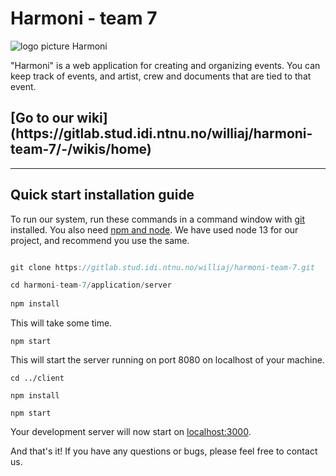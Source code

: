 # Harmoni - team 7

![logo picture Harmoni](https://gitlab.stud.idi.ntnu.no/williaj/harmoni-team-7/raw/master/application/client/src/components/menu/Logo_large.png)


"Harmoni" is a web application for creating and organizing events. You can keep track of events, and artist, crew and documents that are tied to that event.  


<h2>[Go to our wiki](https://gitlab.stud.idi.ntnu.no/williaj/harmoni-team-7/-/wikis/home)</h2>

___
<h2>Quick start installation guide</h2>


To run our system, run these commands in a command window with [git](https://git-scm.com/downloads "git download page") installed. You also need [npm and node](https://nodejs.org/en/ "npm and node"). We have used node 13 for our project, and recommend you use the same. 

```javascript

git clone https://gitlab.stud.idi.ntnu.no/williaj/harmoni-team-7.git

cd harmoni-team-7/application/server
 
npm install
```

This will take some time.
```
npm start
```
This will start the server running on port 8080 on localhost of your machine.
```
cd ../client

npm install

npm start
```

Your development server will now start on [localhost:3000](http://localhost:3000 "Your local machine").

And that's it! If you have any questions or bugs, please feel free to contact us.